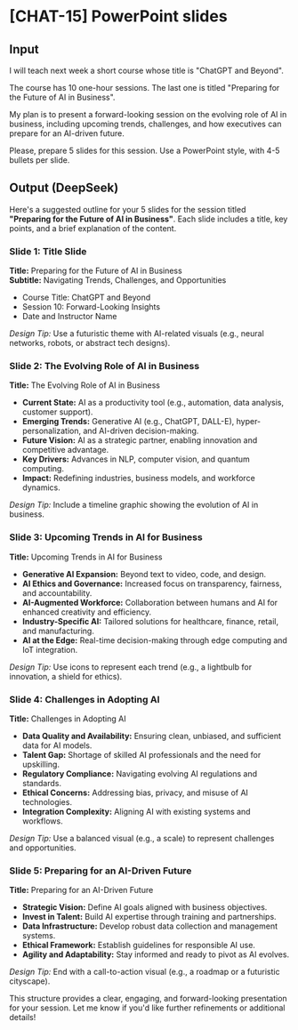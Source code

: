 # [CHAT-15] PowerPoint slides

## Input

I will teach next week a short course whose title is "ChatGPT and Beyond".

The course has 10 one-hour sessions. The last one is titled "Preparing for the Future of AI in Business".

My plan is to present a forward-looking session on the evolving role of AI in business, including upcoming trends, challenges, and how executives can prepare for an AI-driven future.

Please, prepare 5 slides for this session. Use a PowerPoint style, with 4-5 bullets per slide.

## Output (DeepSeek)

Here's a suggested outline for your 5 slides for the session titled **"Preparing for the Future of AI in Business"**. Each slide includes a title, key points, and a brief explanation of the content.

### **Slide 1: Title Slide**
**Title:** Preparing for the Future of AI in Business  
**Subtitle:** Navigating Trends, Challenges, and Opportunities  
- Course Title: ChatGPT and Beyond  
- Session 10: Forward-Looking Insights  
- Date and Instructor Name  

*Design Tip:* Use a futuristic theme with AI-related visuals (e.g., neural networks, robots, or abstract tech designs).

### **Slide 2: The Evolving Role of AI in Business**  
**Title:** The Evolving Role of AI in Business  
- **Current State:** AI as a productivity tool (e.g., automation, data analysis, customer support).  
- **Emerging Trends:** Generative AI (e.g., ChatGPT, DALL-E), hyper-personalization, and AI-driven decision-making.  
- **Future Vision:** AI as a strategic partner, enabling innovation and competitive advantage.  
- **Key Drivers:** Advances in NLP, computer vision, and quantum computing.  
- **Impact:** Redefining industries, business models, and workforce dynamics.  

*Design Tip:* Include a timeline graphic showing the evolution of AI in business.

### **Slide 3: Upcoming Trends in AI for Business**  
**Title:** Upcoming Trends in AI for Business  
- **Generative AI Expansion:** Beyond text to video, code, and design.  
- **AI Ethics and Governance:** Increased focus on transparency, fairness, and accountability.  
- **AI-Augmented Workforce:** Collaboration between humans and AI for enhanced creativity and efficiency.  
- **Industry-Specific AI:** Tailored solutions for healthcare, finance, retail, and manufacturing.  
- **AI at the Edge:** Real-time decision-making through edge computing and IoT integration.  

*Design Tip:* Use icons to represent each trend (e.g., a lightbulb for innovation, a shield for ethics).

### **Slide 4: Challenges in Adopting AI**  
**Title:** Challenges in Adopting AI  
- **Data Quality and Availability:** Ensuring clean, unbiased, and sufficient data for AI models.  
- **Talent Gap:** Shortage of skilled AI professionals and the need for upskilling.  
- **Regulatory Compliance:** Navigating evolving AI regulations and standards.  
- **Ethical Concerns:** Addressing bias, privacy, and misuse of AI technologies.  
- **Integration Complexity:** Aligning AI with existing systems and workflows.  

*Design Tip:* Use a balanced visual (e.g., a scale) to represent challenges and opportunities.

### **Slide 5: Preparing for an AI-Driven Future**  
**Title:** Preparing for an AI-Driven Future  
- **Strategic Vision:** Define AI goals aligned with business objectives.  
- **Invest in Talent:** Build AI expertise through training and partnerships.  
- **Data Infrastructure:** Develop robust data collection and management systems.  
- **Ethical Framework:** Establish guidelines for responsible AI use.  
- **Agility and Adaptability:** Stay informed and ready to pivot as AI evolves.  

*Design Tip:* End with a call-to-action visual (e.g., a roadmap or a futuristic cityscape).

This structure provides a clear, engaging, and forward-looking presentation for your session. Let me know if you'd like further refinements or additional details!
